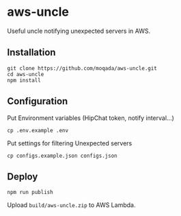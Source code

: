 # aws-uncle

Useful uncle notifying unexpected servers in AWS.


## Installation

```
git clone https://github.com/moqada/aws-uncle.git
cd aws-uncle
npm install
```


## Configuration

Put Environment variables (HipChat token, notify interval...)

```
cp .env.example .env
```

Put settings for filtering Unexpected servers

```
cp configs.example.json configs.json
```


## Deploy

```
npm run publish
```

Upload `build/aws-uncle.zip` to AWS Lambda.
